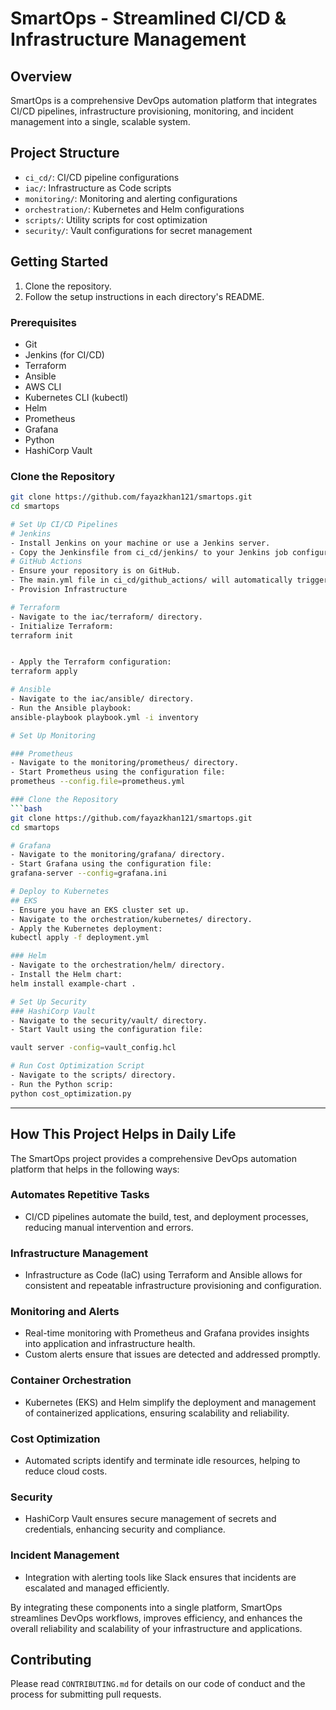 # SmartOps - Streamlined CI/CD & Infrastructure Management

## Overview
SmartOps is a comprehensive DevOps automation platform that integrates CI/CD pipelines, infrastructure provisioning, monitoring, and incident management into a single, scalable system.

## Project Structure
- `ci_cd/`: CI/CD pipeline configurations
- `iac/`: Infrastructure as Code scripts
- `monitoring/`: Monitoring and alerting configurations
- `orchestration/`: Kubernetes and Helm configurations
- `scripts/`: Utility scripts for cost optimization
- `security/`: Vault configurations for secret management

## Getting Started
1. Clone the repository.
2. Follow the setup instructions in each directory's README.

### Prerequisites
- Git
- Jenkins (for CI/CD)
- Terraform
- Ansible
- AWS CLI
- Kubernetes CLI (kubectl)
- Helm
- Prometheus
- Grafana
- Python
- HashiCorp Vault

### Clone the Repository
```bash
git clone https://github.com/fayazkhan121/smartops.git
cd smartops

# Set Up CI/CD Pipelines
# Jenkins
- Install Jenkins on your machine or use a Jenkins server.
- Copy the Jenkinsfile from ci_cd/jenkins/ to your Jenkins job configuration.
# GitHub Actions
- Ensure your repository is on GitHub.
- The main.yml file in ci_cd/github_actions/ will automatically trigger on push events.
- Provision Infrastructure

# Terraform
- Navigate to the iac/terraform/ directory.
- Initialize Terraform:
terraform init


- Apply the Terraform configuration:
terraform apply

# Ansible
- Navigate to the iac/ansible/ directory.
- Run the Ansible playbook:
ansible-playbook playbook.yml -i inventory

# Set Up Monitoring

### Prometheus
- Navigate to the monitoring/prometheus/ directory.
- Start Prometheus using the configuration file:
prometheus --config.file=prometheus.yml

### Clone the Repository
```bash
git clone https://github.com/fayazkhan121/smartops.git
cd smartops

# Grafana
- Navigate to the monitoring/grafana/ directory.
- Start Grafana using the configuration file:
grafana-server --config=grafana.ini

# Deploy to Kubernetes
## EKS
- Ensure you have an EKS cluster set up.
- Navigate to the orchestration/kubernetes/ directory.
- Apply the Kubernetes deployment:
kubectl apply -f deployment.yml

### Helm
- Navigate to the orchestration/helm/ directory.
- Install the Helm chart:
helm install example-chart .

# Set Up Security
### HashiCorp Vault
- Navigate to the security/vault/ directory.
- Start Vault using the configuration file:

vault server -config=vault_config.hcl

# Run Cost Optimization Script
- Navigate to the scripts/ directory.
- Run the Python scrip:
python cost_optimization.py
````
__________________________
## How This Project Helps in Daily Life

The SmartOps project provides a comprehensive DevOps automation platform that helps in the following ways:

### Automates Repetitive Tasks
- CI/CD pipelines automate the build, test, and deployment processes, reducing manual intervention and errors.

### Infrastructure Management
- Infrastructure as Code (IaC) using Terraform and Ansible allows for consistent and repeatable infrastructure provisioning and configuration.

### Monitoring and Alerts
- Real-time monitoring with Prometheus and Grafana provides insights into application and infrastructure health.
- Custom alerts ensure that issues are detected and addressed promptly.

### Container Orchestration
- Kubernetes (EKS) and Helm simplify the deployment and management of containerized applications, ensuring scalability and reliability.

### Cost Optimization
- Automated scripts identify and terminate idle resources, helping to reduce cloud costs.

### Security
- HashiCorp Vault ensures secure management of secrets and credentials, enhancing security and compliance.

### Incident Management
- Integration with alerting tools like Slack ensures that incidents are escalated and managed efficiently.

By integrating these components into a single platform, SmartOps streamlines DevOps workflows, improves efficiency, and enhances the overall reliability and scalability of your infrastructure and applications.

## Contributing
Please read `CONTRIBUTING.md` for details on our code of conduct and the process for submitting pull requests.